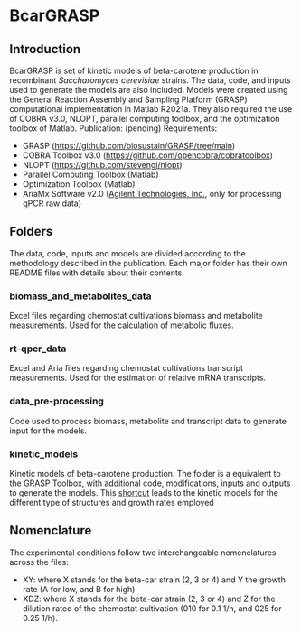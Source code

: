 # BcarGRASP
## Introduction
BcarGRASP is set of kinetic models of beta-carotene production in recombinant _Saccharomyces cerevisiae_ strains. The data, code, and inputs used to generate the models are also included. 
Models were created using the General Reaction Assembly and Sampling Platform (GRASP) computational implementation in Matlab R2021a. They also required the use of COBRA v3.0, NLOPT, parallel computing toolbox, and the optimization toolbox of Matlab.
Publication: (pending)
Requirements:
- GRASP (https://github.com/biosustain/GRASP/tree/main)
- COBRA Toolbox v3.0 (https://github.com/opencobra/cobratoolbox)
- NLOPT (https://github.com/stevengj/nlopt)
- Parallel Computing Toolbox (Matlab)
- Optimization Toolbox (Matlab)
- AriaMx Software v2.0 ([Agilent Technologies, Inc.](https://www.agilent.com/en/product/real-time-pcr-%28qpcr%29/real-time-pcr-%28qpcr%29-instruments/ariamx-software-download), only for processing qPCR raw data)

## Folders
The data, code, inputs and models are divided according to the methodology described in the publication.
Each major folder has their own README files with details about their contents.

### biomass_and_metabolites_data
Excel files regarding chemostat cultivations biomass and metabolite measurements. Used for the calculation of metabolic fluxes.
### rt-qpcr_data
Excel and Aria files regarding chemostat cultivations transcript measurements. Used for the estimation of relative mRNA transcripts.
### data_pre-processing
Code used to process biomass, metabolite and transcript data to generate input for the models.
### kinetic_models
Kinetic models of beta-carotene production. The folder is a equivalent to the GRASP Toolbox, with additional code, modifications, inputs and outputs to generate the models. This [shortcut](kinetic_models/ABC-GRASP/GRASP-main/io/output) leads to the kinetic models for the different type of structures and growth rates employed

## Nomenclature
The experimental conditions follow two interchangeable nomenclatures across the files:
- XY: where X stands for the beta-car strain (2, 3 or 4) and Y the growth rate (A for low, and B for high)
- XDZ: where X stands for the beta-car strain (2, 3 or 4) and Z for the dilution rated of the chemostat cultivation (010 for 0.1 1/h, and 025 for 0.25 1/h).
